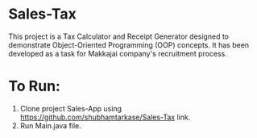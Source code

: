 # Sales-Tax
This project is a Tax Calculator and Receipt Generator designed to demonstrate Object-Oriented Programming (OOP) concepts. It has been developed as a task for Makkajai company's recruitment process.

# To Run:
1. Clone project Sales-App using https://github.com/shubhamtarkase/Sales-Tax link.
2. Run Main.java file.
